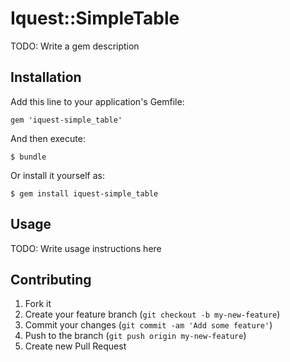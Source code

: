 # Iquest::SimpleTable

TODO: Write a gem description

## Installation

Add this line to your application's Gemfile:

    gem 'iquest-simple_table'

And then execute:

    $ bundle

Or install it yourself as:

    $ gem install iquest-simple_table

## Usage

TODO: Write usage instructions here

## Contributing

1. Fork it
2. Create your feature branch (`git checkout -b my-new-feature`)
3. Commit your changes (`git commit -am 'Add some feature'`)
4. Push to the branch (`git push origin my-new-feature`)
5. Create new Pull Request
